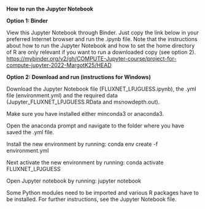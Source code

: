 **How to run the Jupyter Notebook**

**Option 1: Binder**

View this Jupyter Notebook through Binder. Just copy the link below in your preferred Internet browser and run the .ipynb file. Note that the instructions about how to run the Jupyter Notebook and how to set the home directory of R are only relevant if you want to run a downloaded copy (see option 2).
https://mybinder.org/v2/gh/COMPUTE-Jupyter-course/project-for-compute-jupyter-2022-MargotK25/HEAD


**Option 2: Download and run (instructions for Windows)**

Download the Jupyter Notebook file (FLUXNET_LPJGUESS.ipynb), the .yml file (environment.yml) and the required data (Jupyter_FLUXNET_LPJGUESS.RData and msnowdepth.out).

Make sure you have installed either minconda3 or anaconda3.

Open the anaconda prompt and navigate to the folder where you have saved the .yml file.

Install the new environment by running:  conda env create -f environment.yml 

Next activate the new environment by running:  conda activate FLUXNET_LPJGUESS 

Open Jupyter notebook by running:  jupyter notebook 

Some Python modules need to be imported and various R packages have to be installed. For further instructions, see the Jupyter Notebook file.
